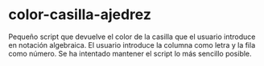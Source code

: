 # color-casilla-ajedrez
Pequeño script que devuelve el color de la casilla que el usuario introduce en notación algebraica. El usuario introduce la columna como letra y la fila como número. Se ha intentado mantener el script lo más sencillo posible.
